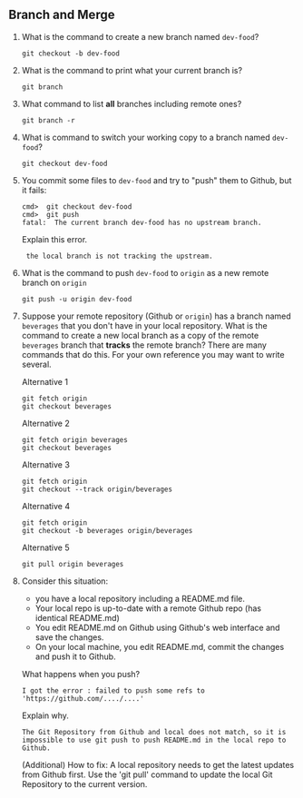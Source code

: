 ## Branch and Merge

1. What is the command to create a new branch named `dev-food`?
    ```
    git checkout -b dev-food
    ```

2. What is the command to print what your current branch is?
    ```
    git branch
    ```


3. What command to list **all** branches including remote ones?
    ```
    git branch -r
    ```


4. What is command to switch your working copy to a branch named `dev-food`?
    ```
    git checkout dev-food
    ```

5. You commit some files to `dev-food` and try to "push" them to Github, but it fails:

    ```
    cmd>  git checkout dev-food
    cmd>  git push
    fatal:  The current branch dev-food has no upstream branch. 
    ```
    Explain this error.
    
        the local branch is not tracking the upstream.

6. What is the command to push `dev-food` to `origin` as a new remote branch on `origin`
    ```
    git push -u origin dev-food
    ```

7. Suppose your remote repository (Github or `origin`) has a branch named `beverages` that you don't have in your local repository.  What is the command to create a new local branch as a copy of the remote `beverages` branch that **tracks** the remote branch?
    There are many commands that do this.  For your own reference you may want to write several.
    
    Alternative 1
    ```
    git fetch origin
    git checkout beverages
    ```
    Alternative 2
    ```
    git fetch origin beverages
    git checkout beverages
    ```
    Alternative 3
    ```
    git fetch origin
    git checkout --track origin/beverages
    ```
    Alternative 4
    ```
    git fetch origin
    git checkout -b beverages origin/beverages
    ```
    Alternative 5
    ```
    git pull origin beverages
    ```


8. Consider this situation:
   - you have a local repository including a README.md file.
   - Your local repo is up-to-date with a remote Github repo (has identical README.md)
   - You edit README.md on Github using Github's web interface and save the changes.
   - On your local machine, you edit README.md, commit the changes and push it to Github. 
      
   What happens when you push?
       
       I got the error : failed to push some refs to 'https://github.com/..../....'

   Explain why.
   
       The Git Repository from Github and local does not match, so it is impossible to use git push to push README.md in the local repo to Github. 

    (Additional) How to fix:
    A local repository needs to get the latest updates from Github first. Use the 'git pull' command to update the local Git Repository to the current version.
